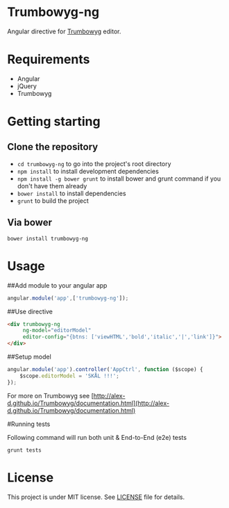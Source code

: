 Trumbowyg-ng
============

Angular directive for   [Trumbowyg](http://alex-d.github.io/Trumbowyg/) editor.

# Requirements

- Angular
- jQuery
- Trumbowyg

# Getting starting

## Clone the repository

- `cd trumbowyg-ng` to go into the project's root directory
- `npm install` to install development dependencies
- `npm install -g bower grunt` to install bower and grunt command if you don't have them already
- `bower install` to install dependencies
- `grunt` to build the project

## Via bower

`bower install trumbowyg-ng`

# Usage

##Add module to your angular app

```javascript
angular.module('app',['trumbowyg-ng']);
```

##Use directive

```html
<div trumbowyg-ng
     ng-model="editorModel"
     editor-config="{btns: ['viewHTML','bold','italic','|','link']}">
</div>
```

##Setup model

```javascript
angular.module('app').controller('AppCtrl', function ($scope) {
    $scope.editorModel = 'SKÅL !!!';
});
```

For more on Trumbowyg see [http://alex-d.github.io/Trumbowyg/documentation.html](http://alex-d.github.io/Trumbowyg/documentation.html)

#Running tests

Following command will run both unit & End-to-End (e2e) tests

`grunt tests`
      
# License

This project is under MIT license. See [LICENSE](LICENSE) file for details.
